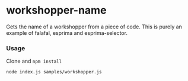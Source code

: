 # workshopper-name

Gets the name of a workshopper from a piece of code. This is purely an example of 
falafal, esprima and esprima-selector.

### Usage

Clone and `npm install`

```
node index.js samples/workshopper.js
```

